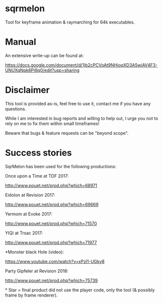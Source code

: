 # sqrmelon
Tool for keyframe animation &amp; raymarching for 64k executables.

# Manual
An extensive write-up can be found at:

https://docs.google.com/document/d/1jb2cPCVoAt9NHioqXD3A5wiAV4F3-UNUXqNpk6Pi9q0/edit?usp=sharing

# Disclaimer
This tool is provided as-is, feel free to use it, contact me if you have any questions. 

While I am interested in bug reports and willing to help out, I urge you not to rely on me to fix them within small timeframes!

Beware that bugs & feature requests can be "beyond scope".

# Success stories
SqrMelon has been used for the following productions:

Once upon a Time at TDF 2017:

http://www.pouet.net/prod.php?which=68971

Eidolon at Revision 2017:

http://www.pouet.net/prod.php?which=69669

Yermom at Evoke 2017:

http://www.pouet.net/prod.php?which=71570

YIQI at Trsac 2017:

http://www.pouet.net/prod.php?which=71977

\*Monster black Hole (video):

https://www.youtube.com/watch?v=xPzl1-UGky8

Party Gipfeler at Revision 2018:

http://www.pouet.net/prod.php?which=75739

\* Star = final product did not use the player code, only the tool (& possibly frame by frame renderer).
